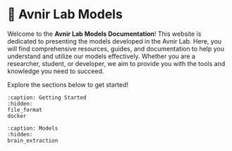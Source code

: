 # 🤖 Avnir Lab Models


Welcome to the **Avnir Lab Models Documentation**! This website is dedicated to presenting the models developed in the Avnir Lab. Here, you will find comprehensive resources, guides, and documentation to help you understand and utilize our models effectively. Whether you are a researcher, student, or developer, we aim to provide you with the tools and knowledge you need to succeed.

Explore the sections below to get started!

```{toctree}
:caption: Getting Started
:hidden:
file_format
docker
```

```{toctree}
:caption: Models
:hidden:
brain_extraction
```